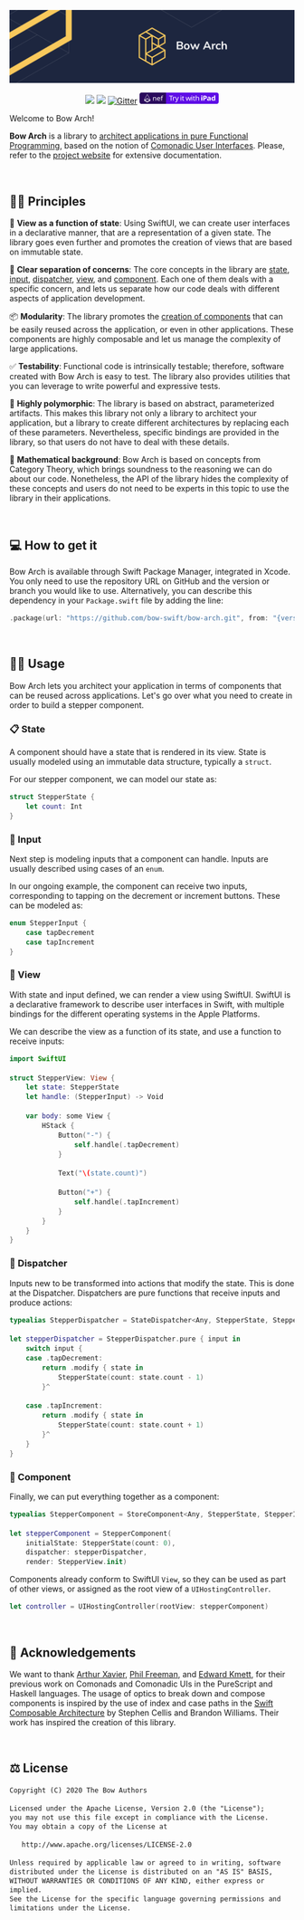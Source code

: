 ![Bow Arch](assets/header-bow-arch.png)

<p align="center">
<img src="https://github.com/bow-swift/bow-arch/workflows/Deploy%20docs/badge.svg?branch=master">
<img src="https://img.shields.io/badge/platform-macOS%20%7C%20iOS-yellow">
<a href="https://gitter.im/bowswift/bow">
<img src="https://img.shields.io/badge/Gitter-Bow%20Arch-yellow" alt="Gitter"></a>
<a href="https://badge.bow-swift.io/recipe?name=bow-arch&description=Functional%20Architecture%20in%20Swift%20using%20Bow&url=https://github.com/bow-swift/bow-arch&owner=bow-swift&avatar=https://avatars3.githubusercontent.com/u/44965417?v=4&tag=0.1.0"><img src="https://raw.githubusercontent.com/bow-swift/bow-art/master/badges/nef-playgrounds-badge.svg" alt="bow-arch Playground" style="height:20px"></a>
</p>

Welcome to Bow Arch!

**Bow Arch** is a library to [architect applications in pure Functional Programming](https://arch.bow-swift.io/docs/quick-start/getting-started/), based on the notion of [Comonadic User Interfaces](https://arch.bow-swift.io/docs/background/comonadic-uis/). Please, refer to the [project website](https://arch.bow-swift.io) for extensive documentation.

&nbsp;

## 👩‍🏫 Principles

🎨 **View as a function of state**: Using SwiftUI, we can create user interfaces in a declarative manner, that are a representation of a given state. The library goes even further and promotes the creation of views that are based on immutable state.

🚧 **Clear separation of concerns**: The core concepts in the library are [state](https://arch.bow-swift.io/docs/core-concepts/state-and-input/), [input](https://arch.bow-swift.io/docs/core-concepts/state-and-input/), [dispatcher](https://arch.bow-swift.io/docs/core-concepts/dispatcher/), [view](https://arch.bow-swift.io/docs/core-concepts/view/), and [component](https://arch.bow-swift.io/docs/core-concepts/component/). Each one of them deals with a specific concern, and lets us separate how our code deals with different aspects of application development.

📦 **Modularity**: The library promotes the [creation of components](https://arch.bow-swift.io/docs/patterns/creating-a-single-component/) that can be easily reused across the application, or even in other applications. These components are highly composable and let us manage the complexity of large applications.

✅ **Testability**: Functional code is intrinsically testable; therefore, software created with Bow Arch is easy to test. The library also provides utilities that you can leverage to write powerful and expressive tests.

🧩 **Highly polymorphic**: The library is based on abstract, parameterized artifacts. This makes this library not only a library to architect your application, but a library to create different architectures by replacing each of these parameters. Nevertheless, specific bindings are provided in the library, so that users do not have to deal with these details.

🧮 **Mathematical background**: Bow Arch is based on concepts from Category Theory, which brings soundness to the reasoning we can do about our code. Nonetheless, the API of the library hides the complexity of these concepts and users do not need to be experts in this topic to use the library in their applications.

&nbsp;

## 💻 How to get it

Bow Arch is available through Swift Package Manager, integrated in Xcode. You only need to use the repository URL on GitHub and the version or branch you would like to use. Alternatively, you can describe this dependency in your `Package.swift` file by adding the line:

 ```swift
 .package(url: "https://github.com/bow-swift/bow-arch.git", from: "{version}")
 ```

&nbsp;

## 👨‍💻 Usage

Bow Arch lets you architect your application in terms of components that can be reused across applications. Let's go over what you need to create in order to build a stepper component.

### 📋 State

A component should have a state that is rendered in its view. State is usually modeled using an immutable data structure, typically a `struct`.

For our stepper component, we can model our state as:

```swift
struct StepperState {
    let count: Int
}
```

### 📲 Input

Next step is modeling inputs that a component can handle. Inputs are usually described using cases of an `enum`.

In our ongoing example, the component can receive two inputs, corresponding to tapping on the decrement or increment buttons. These can be modeled as:

```swift
enum StepperInput {
    case tapDecrement
    case tapIncrement
}
```

### 🎨 View

With state and input defined, we can render a view using SwiftUI. SwiftUI is a declarative framework to describe user interfaces in Swift, with multiple bindings for the different operating systems in the Apple Platforms.

We can describe the view as a function of its state, and use a function to receive inputs:

```swift
import SwiftUI

struct StepperView: View {
    let state: StepperState
    let handle: (StepperInput) -> Void

    var body: some View {
        HStack {
            Button("-") {
                self.handle(.tapDecrement)
            }

            Text("\(state.count)")

            Button("+") {
                self.handle(.tapIncrement)
            }
        }
    }
}
```

### 🔨 Dispatcher

Inputs new to be transformed into actions that modify the state. This is done at the Dispatcher. Dispatchers are pure functions that receive inputs and produce actions:

```swift
typealias StepperDispatcher = StateDispatcher<Any, StepperState, StepperInput>

let stepperDispatcher = StepperDispatcher.pure { input in
    switch input {
    case .tapDecrement:
        return .modify { state in
            StepperState(count: state.count - 1)
        }^

    case .tapIncrement:
        return .modify { state in
            StepperState(count: state.count + 1)
        }^
    }
}
```

### 🧩 Component

Finally, we can put everything together as a component:

```swift
typealias StepperComponent = StoreComponent<Any, StepperState, StepperInput, StepperView>

let stepperComponent = StepperComponent(
    initialState: StepperState(count: 0),
    dispatcher: stepperDispatcher,
    render: StepperView.init)
```

Components already conform to SwiftUI `View`, so they can be used as part of other views, or assigned as the root view of a `UIHostingController`.

```swift
let controller = UIHostingController(rootView: stepperComponent)
```

&nbsp;

## 👏 Acknowledgements

We want to thank [Arthur Xavier](https://github.com/arthurxavierx/purescript-comonad-rss/blob/master/RealWorldAppComonadicUI.pdf), [Phil Freeman](https://functorial.com/the-future-is-comonadic/main.pdf), and [Edward Kmett](https://hackage.haskell.org/package/comonad), for their previous work on Comonads and Comonadic UIs in the PureScript and Haskell languages. The usage of optics to break down and compose components is inspired by the use of index and case paths in the [Swift Composable Architecture](https://github.com/pointfreeco/swift-composable-architecture) by Stephen Cellis and Brandon Williams. Their work has inspired the creation of this library.

&nbsp;

## ⚖️ License

    Copyright (C) 2020 The Bow Authors

    Licensed under the Apache License, Version 2.0 (the "License");
    you may not use this file except in compliance with the License.
    You may obtain a copy of the License at

       http://www.apache.org/licenses/LICENSE-2.0

    Unless required by applicable law or agreed to in writing, software
    distributed under the License is distributed on an "AS IS" BASIS,
    WITHOUT WARRANTIES OR CONDITIONS OF ANY KIND, either express or implied.
    See the License for the specific language governing permissions and
    limitations under the License.
